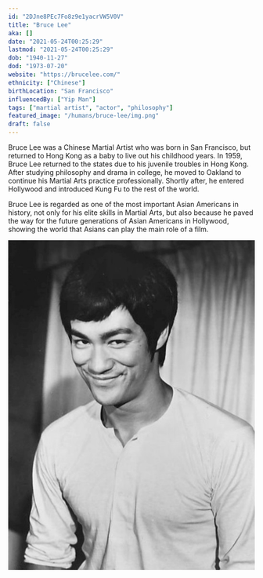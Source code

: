 ```yaml
---
id: "2DJne8PEc7Fo8z9e1yacrVW5V0V"
title: "Bruce Lee"
aka: []
date: "2021-05-24T00:25:29"
lastmod: "2021-05-24T00:25:29"
dob: "1940-11-27"
dod: "1973-07-20"
website: "https://brucelee.com/"
ethnicity: ["Chinese"]
birthLocation: "San Francisco"
influencedBy: ["Yip Man"]
tags: ["martial artist", "actor", "philosophy"]
featured_image: "/humans/bruce-lee/img.png"
draft: false
---
```


Bruce Lee was a Chinese Martial Artist who was born in San Francisco, but
returned to Hong Kong as a baby to live out his childhood years. In 1959, Bruce
Lee returned to the states due to his juvenile troubles in Hong Kong. After
studying philosophy and drama in college, he moved to Oakland to continue his
Martial Arts practice professionally. Shortly after, he entered Hollywood and
introduced Kung Fu to the rest of the world.

Bruce Lee is regarded as one of the most important Asian Americans in history,
not only for his elite skills in Martial Arts, but also because he paved the way
for the future generations of Asian Americans in Hollywood, showing the world
that Asians can play the main role of a film.

![Bruce Lee](./bruce-lee.jpeg)

